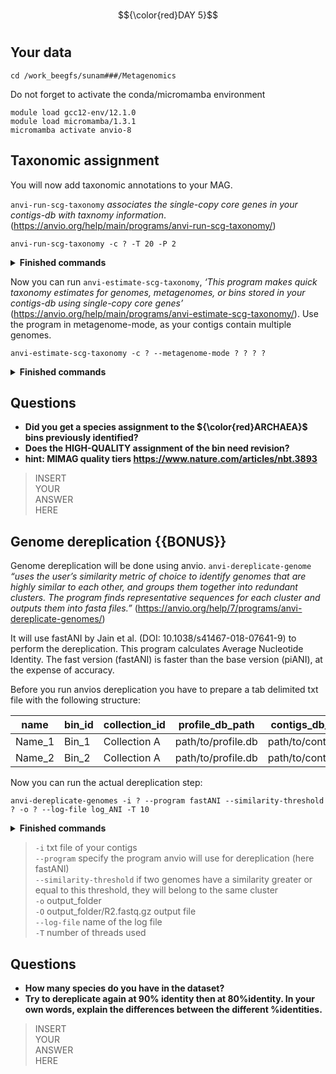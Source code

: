 # 
$${\color{red}DAY 5}$$
# 

## Your data
``` 
cd /work_beegfs/sunam###/Metagenomics
``` 

Do not forget to activate the conda/micromamba environment

``` 
module load gcc12-env/12.1.0
module load micromamba/1.3.1
micromamba activate anvio-8
``` 


## Taxonomic assignment

You will now add taxonomic annotations to your MAG. 

``anvi-run-scg-taxonomy`` *associates the single-copy core genes in your contigs-db with taxnomy information*. (https://anvio.org/help/main/programs/anvi-run-scg-taxonomy/)


```ssh
anvi-run-scg-taxonomy -c ? -T 20 -P 2
```

<details><summary><b>Finished commands</b></summary>


```ssh
anvi-run-scg-taxonomy -c /PATH/TO/contigs.db -T 20 -P 2
```
</details>

Now you can run ``anvi-estimate-scg-taxonomy``, *‘This program makes quick taxonomy estimates for genomes, metagenomes, or bins stored in your contigs-db using single-copy core genes’* (https://anvio.org/help/main/programs/anvi-estimate-scg-taxonomy/). Use the program in metagenome-mode, as your contigs contain multiple genomes. 

```ssh
anvi-estimate-scg-taxonomy -c ? --metagenome-mode ? ? ? ?
```

<details><summary><b>Finished commands</b></summary>

To estimate abundance of Ribosomal RNAs within your dataset (coverage) use: 
```ssh
anvi-estimate-scg-taxonomy -c /PATH/TO/contigs.db -p /PATH/TO/profile.db --metagenome-mode --compute-scg-coverages --update-profile-db-with-taxonomy
```
The output will be seen on your terminal, if you want to save it you will need to run the command as follows: 

```ssh
anvi-estimate-scg-taxonomy -c /PATH/TO/contigs.db -p /PATH/TO/profile.db --metagenome-mode --compute-scg-coverages --update-profile-db-with-taxonomy > temp.txt
```
ONE final summary to get comprehensive info about your METABAT2 bins:
```ssh
anvi-summarize -p /PATH/TO/merged_profiles/PROFILE.db -c /PATH/TO/contigs.db -o /PATH/TO/SUMMARY_METABAT2 -C METABAT2
```

</details>


## Questions
  
* **Did you get a species assignment to the ${\color{red}ARCHAEA}$ bins previously identified?**
* **Does the HIGH-QUALITY assignment of the bin need revision?**
* **hint: MIMAG quality tiers https://www.nature.com/articles/nbt.3893**

 
> INSERT\
> YOUR\
> ANSWER\
> HERE

## Genome dereplication {{BONUS}}

Genome dereplication will be done using anvio. ``anvi-dereplicate-genome`` *“uses the user’s similarity metric of choice to identify genomes that are highly similar to each other, and groups them together into redundant clusters. The program finds representative sequences for each cluster and outputs them into fasta files.”*
(https://anvio.org/help/7/programs/anvi-dereplicate-genomes/)


It will use fastANI by Jain et al. (DOI: 10.1038/s41467-018-07641-9) to perform the dereplication. 
This program calculates Average Nucleotide Identity. The fast version (fastANI) is faster than the base version (piANI), at the expense of accuracy. 

Before you run anvios dereplication you have to prepare a tab delimited txt file with the following structure: 

| name | bin_id | collection_id | profile_db_path | contigs_db_path |
| --- | --- | --- | --- | --- |
| Name_1 | Bin_1 | Collection A | path/to/profile.db | path/to/contigs.db |
| Name_2 | Bin_2 | Collection A | path/to/profile.db | path/to/contigs.db |

Now you can run the actual dereplication step:

```ssh
anvi-dereplicate-genomes -i ? --program fastANI --similarity-threshold ? -o ? --log-file log_ANI -T 10
```

<details><summary><b>Finished commands</b></summary>

```ssh
anvi-dereplicate-genomes -i /PATH/TO/file.txt --program fastANI --similarity-threshold 0.95 -o ANI --log-file log_ANI -T 10
```
</details>


>`-i` txt file of your contigs\
>`--program` specify the program anvio will use for dereplication (here fastANI)\
>`--similarity-threshold` if two genomes have a similarity greater or equal to this threshold, they will belong to the same cluster\
>`-o` output_folder\
>`-O` output_folder/R2.fastq.gz output file\
>`--log-file` name of the log file\
>`-T` number of threads used

## Questions
  
* **How many species do you have in the dataset?**
* **Try to dereplicate again at 90% identity then at 80%identity. In your own words, explain the differences between the different %identities.**
 
> INSERT\
> YOUR\
> ANSWER\
> HERE
